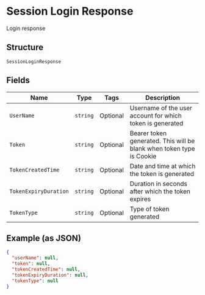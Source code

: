 
# Session Login Response

Login response

## Structure

`SessionLoginResponse`

## Fields

| Name | Type | Tags | Description |
|  --- | --- | --- | --- |
| `UserName` | `string` | Optional | Username of the user account for which token is generated |
| `Token` | `string` | Optional | Bearer token generated. This will be blank when token type is Cookie |
| `TokenCreatedTime` | `string` | Optional | Date and time at which the token is generated |
| `TokenExpiryDuration` | `string` | Optional | Duration in seconds after which the token expires |
| `TokenType` | `string` | Optional | Type of token generated |

## Example (as JSON)

```json
{
  "userName": null,
  "token": null,
  "tokenCreatedTime": null,
  "tokenExpiryDuration": null,
  "tokenType": null
}
```

